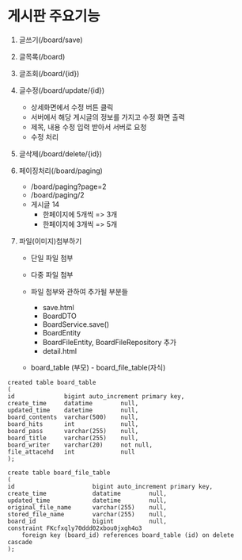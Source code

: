 # 게시판 주요기능
1. 글쓰기(/board/save)
2. 글목록(/board)
3. 글조회(/board/{id})
4. 글수정(/board/update/{id})
    - 상세화면에서 수정 버튼 클릭
    - 서버에서 해당 게시글의 정보를 가지고 수정 화면 출력
    - 제목, 내용 수정 입력 받아서 서버로 요청
    - 수정 처리
5. 글삭제(/board/delete/{id})
6. 페이징처리(/board/paging)
   - /board/paging?page=2
   - /board/paging/2
   - 게시글 14
     - 한페이지에 5개씩 => 3개
     - 한페이지에 3개씩 => 5개

7. 파일(이미지)첨부하기
   - 단일 파일 첨부
   - 다중 파일 첨부
   - 파일 첨부와 관하여 추가될 부분들
        - save.html
        - BoardDTO
        - BoardService.save()
        - BoardEntity
        - BoardFileEntity, BoardFileRepository 추가
        - detail.html

   - board_table (부모) - board_file_table(자식)
```
created table board_table
(
id              bigint auto_increment primary key,
create_time     datatime        null,
updated_time    datetime        null,
board_contents  varchar(500)    null,
board_hits      int             null,
board_pass      varchar(255)    null,
board_title     varchar(255)    null,
board_writer    varchar(20)     not null,
file_attacehd   int             null
);

create table board_file_table
(
id                      bigint auto_increment primary key,
create_time             datatime        null,
updated_time            datetime        null,
original_file_name      varchar(255)    null,
stored_file_name        varchar(255)    null,
board_id                bigint          null,
constraint FKcfxqly70ddd02xbou0jxgh4o3
    foreign key (board_id) references board_table (id) on delete cascade
);
```
